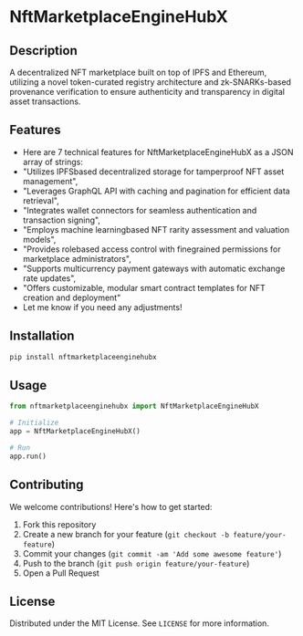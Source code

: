 # NftMarketplaceEngineHubX

## Description

A decentralized NFT marketplace built on top of IPFS and Ethereum, utilizing a novel token-curated registry architecture and zk-SNARKs-based provenance verification to ensure authenticity and transparency in digital asset transactions.

## Features

- Here are 7 technical features for NftMarketplaceEngineHubX as a JSON array of strings:
- "Utilizes IPFSbased decentralized storage for tamperproof NFT asset management",
- "Leverages GraphQL API with caching and pagination for efficient data retrieval",
- "Integrates wallet connectors for seamless authentication and transaction signing",
- "Employs machine learningbased NFT rarity assessment and valuation models",
- "Provides rolebased access control with finegrained permissions for marketplace administrators",
- "Supports multicurrency payment gateways with automatic exchange rate updates",
- "Offers customizable, modular smart contract templates for NFT creation and deployment"
- Let me know if you need any adjustments!
## Installation

```bash
pip install nftmarketplaceenginehubx
```

## Usage

```python
from nftmarketplaceenginehubx import NftMarketplaceEngineHubX

# Initialize
app = NftMarketplaceEngineHubX()

# Run
app.run()
```

## Contributing

We welcome contributions! Here's how to get started:

1. Fork this repository
2. Create a new branch for your feature (`git checkout -b feature/your-feature`)
3. Commit your changes (`git commit -am 'Add some awesome feature'`)
4. Push to the branch (`git push origin feature/your-feature`)
5. Open a Pull Request

## License

Distributed under the MIT License. See `LICENSE` for more information.
